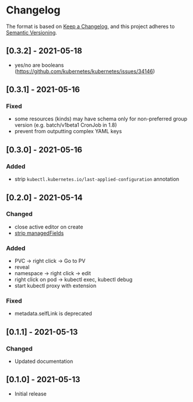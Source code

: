 # Changelog

The format is based on [Keep a Changelog](https://keepachangelog.com/en/1.0.0/),
and this project adheres to [Semantic Versioning](https://semver.org/spec/v2.0.0.html).

## [0.3.2] - 2021-05-18
- yes/no are booleans (https://github.com/kubernetes/kubernetes/issues/34146)

## [0.3.1] - 2021-05-16
### Fixed
- some resources (kinds) may have schema only for non-preferred group version (e.g. batch/v1beta1 CronJob in 1.8)
- prevent from outputting complex YAML keys

## [0.3.0] - 2021-05-16
### Added
- strip `kubectl.kubernetes.io/last-applied-configuration` annotation

## [0.2.0] - 2021-05-14
### Changed
- close active editor on create
- [strip managedFields](https://github.com/kubernetes/kubernetes/pull/96878)
### Added
- PVC -> right click -> Go to PV
- reveal
- namespace -> right click -> edit
- right click on pod -> kubectl exec, kubectl debug
- start kubectl proxy with extension
### Fixed
- metadata.selfLink is deprecated

## [0.1.1] - 2021-05-13
### Changed
- Updated documentation

## [0.1.0] - 2021-05-13
- Initial release
